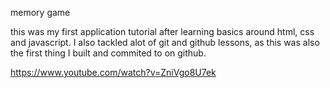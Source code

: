 memory game

this was my first application tutorial after learning basics around html, css and javascript.  I also tackled alot of git and github lessons, as this was also the first thing I built and commited to on github.

https://www.youtube.com/watch?v=ZniVgo8U7ek
